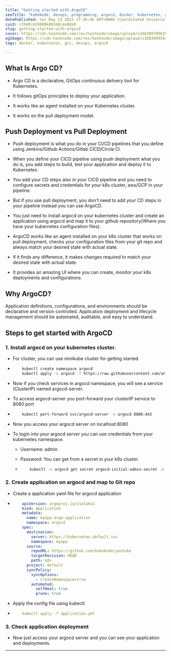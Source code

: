 ```yaml
---
title: "Getting started with ArgoCD"
seoTitle: "kubekode, devops, programming, argocd, docker, kubernetes, aws"
datePublished: Sat May 13 2023 17:36:46 GMT+0000 (Coordinated Universal Time)
cuid: clhm9rm19000k09ib0cax8bk0
slug: getting-started-with-argocd
cover: https://cdn.hashnode.com/res/hashnode/image/upload/v1683997096293/108a4174-1fd2-47c7-be08-9b66cf06144d.avif
ogImage: https://cdn.hashnode.com/res/hashnode/image/upload/v1683999394465/fdc84a8f-9c58-4772-a3f5-10e78548d7e2.avif
tags: docker, kubernetes, git, devops, argocd

---
```


## What Is Argo CD?

* Argo CD is a declarative, GitOps continuous delivery tool for Kubernetes.
    
* It follows gitOps principles to deploy your application.
    
* It works like an agent installed on your Kubernetes cluster.
    
* It works on the pull deployment model.
    

## Push Deployment vs Pull Deployment

* Push deployment is what you do in your CI/CD pipelines that you define using Jenkins/Github Actions/Gitlab CICD/Circle CI.
    
* When you define your CICD pipeline using push deployment what you do is, you add steps to build, test your application and deploy it to Kubernetes.
    
* You add your CD steps also in your CICD pipeline and you need to configure secrets and credentials for your k8s cluster, aws/GCP in your pipeline.
    
* But if you use pull deployment, you don't need to add your CD steps in your pipeline instead you can use ArgoCD.
    
* You just need to install argocd on your kubernetes cluster and create an application using argocd and map it to your github repository(Where you have your kubernetes configuration files).
    
* ArgoCD works like an agent installed on your k8s cluster that works on pull deployment, checks your configuration files from your git repo and always match your desired state with actual state.
    
* If it finds any difference, it makes changes required to match your desired state with actual state.
    
* It provides an amazing UI where you can create, monitor your k8s deployments and configurations.
    

## Why ArgoCD?

Application definitions, configurations, and environments should be declarative and version controlled. Application deployment and lifecycle management should be automated, auditable, and easy to understand.

## Steps to get started with ArgoCD

### 1\. Install argocd on your kubernetes cluster.

* For cluster, you can use minikube cluster for getting started.
    
* ```bash
      kubectl create namespace argocd
      kubectl apply -n argocd -f https://raw.githubusercontent.com/argoproj/argo-cd/stable/manifests/install.yaml
    ```
    
* Now if you check services in argocd namespace, you will see a service (ClusterIP) named argocd-server.
    
* To access argocd-server you port-forward your clusterIP service to 8080 port
    
* ```bash
      kubectl port-forward svc/argocd-server -n argocd 8080:443
    ```
    
* Now you access your argocd server on localhost:8080
    
* To login into your argocd server you can use credentials from your kubernetes namespace.
    
    * Username: admin
        
    * Password: You can get from a secret in your k8s cluster.
        
    * ```bash
          kubectl -n argocd get secret argocd-initial-admin-secret -o jsonpath="{.data.password}" | base64 -d
        ```
        

### 2\. Create application on argocd and map to Git repo

* Create a application yaml file for argocd application
    
* ```yaml
      apiVersion: argoproj.io/v1alpha1
      kind: Application
      metadata:
        name: myapp-argo-application
        namespace: argocd
      spec:
        destination:
          server: https://kubernetes.default.svc
          namespace: myapp
        source:
          repoURL: https://github.com/KubeKode/youtube
          targetRevision: HEAD
          path: k8s
        project: default
        syncPolicy:
          syncOptions:
            - CreateNamespace=true
          automated:
            selfHeal: true
            prune: true
    ```
    
* Apply the config file using kubectl
    
* ```yaml
      kubectl apply -f application.yml
    ```
    

### 3\. Check application deployment

* Now just access your argocd server and you can see your application and deployments.
    

---